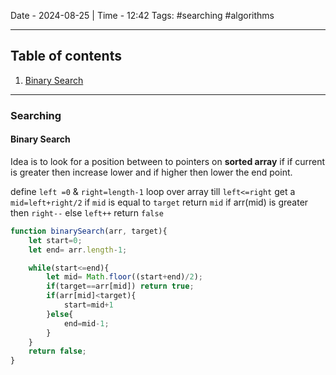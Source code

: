Date - 2024-08-25  |  Time - 12:42
Tags: #searching #algorithms

---
## Table of contents

1. [Binary Search](#binary-search)

----
### Searching

#### Binary Search

Idea is to look for a position between to pointers on **sorted array**
if if current is greater then increase lower and if higher then lower the end point. 

define `left =0` & `right=length-1`
loop over array till `left<=right`
	get a `mid=left+right/2`
	if `mid` is equal to `target` return `mid`
	if arr(mid) is greater then `right--`
	else `left++`
return `false`

```js
function binarySearch(arr, target){
	let start=0;
	let end= arr.length-1;

	while(start<=end){
		let mid= Math.floor((start+end)/2);
		if(target==arr[mid]) return true;
		if(arr[mid]<target){
			start=mid+1
		}else{
			end=mid-1;
		}
	}
	return false;
}
```
